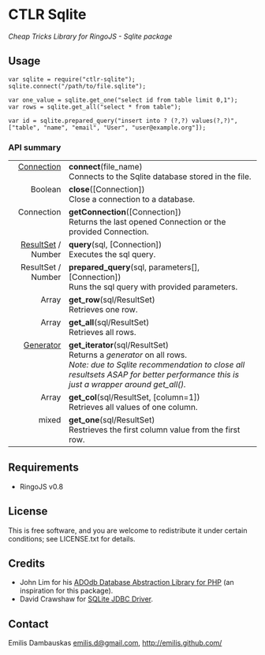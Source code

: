 # CTLR Sqlite

_Cheap Tricks Library for RingoJS - Sqlite package_

## Usage

    var sqlite = require("ctlr-sqlite");
    sqlite.connect("/path/to/file.sqlite");
    
    var one_value = sqlite.get_one("select id from table limit 0,1");
    var rows = sqlite.get_all("select * from table");

    var id = sqlite.prepared_query("insert into ? (?,?) values(?,?)", ["table", "name", "email", "User", "user@example.org"]);

### API summary

<table><tbody>
<tr><td valign="top" align="right"><a href="http://download.oracle.com/javase/6/docs/api/java/sql/Connection.html">Connection</a></td>
    <td><b>connect</b>(file_name)
        <br>Connects to the Sqlite database stored in the file.</td></tr>
<tr><td valign="top" align="right">Boolean</td>
    <td><b>close</b>([Connection])
        <br>Close a connection to a database.</td></tr>
<tr><td valign="top" align="right">Connection</td>
    <td><b>getConnection</b>([Connection])
        <br>Returns the last opened Connection or the provided Connection.</td></tr>
<tr><td valign="top" align="right"><a href="http://download.oracle.com/javase/6/docs/api/java/sql/ResultSet.html">ResultSet</a> / Number</td>
    <td><b>query</b>(sql, [Connection])
        <br>Executes the sql query.</td></tr>
<tr><td valign="top" align="right">ResultSet / Number</td>
    <td><b>prepared_query</b>(sql, parameters[], [Connection])
        <br>Runs the sql query with provided parameters.</td></tr>
<tr><td valign="top" align="right">Array</td>
    <td><b>get_row</b>(sql/ResultSet)
        <br>Retrieves one row.</td></tr>
<tr><td valign="top" align="right">Array</td>
    <td><b>get_all</b>(sql/ResultSet)
        <br>Retrieves all rows.</td></tr>
<tr><td valign="top" align="right"><a href="https://developer.mozilla.org/en/JavaScript/Guide/Iterators_and_Generators#Generators.3a_a_better_way_to_build_Iterators">Generator</a></td>
    <td><b>get_iterator</b>(sql/ResultSet)
        <br>Returns a <em>generator</em> on all rows.
        <br><em>Note: due to Sqlite recommendation to close all resultsets ASAP for better performance this is just a wrapper around <em>get_all()</em>.</td></tr>
<tr><td valign="top" align="right">Array</td>
    <td><b>get_col</b>(sql/ResultSet, [column=1])
        <br>Retrieves all values of one column.</td></tr>
<tr><td valign="top" align="right">mixed</td>
    <td><b>get_one</b>(sql/ResultSet)
        <br>Restrieves the first column value from the first row.</td></tr>
</tbody></table>

## Requirements

- RingoJS v0.8

## License

This is free software, and you are welcome to redistribute it under certain conditions; see LICENSE.txt for details.

## Credits

- John Lim for his <a href="http://adodb.sourceforge.net/">ADOdb Database Abstraction Library for PHP</a> (an inspiration for this package).
- David Crawshaw for <a href="http://www.zentus.com/sqlitejdbc/">SQLite JDBC Driver</a>.

## Contact

Emilis Dambauskas <emilis.d@gmail.com>, <http://emilis.github.com/>
